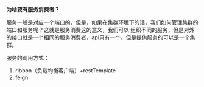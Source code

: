 **为啥要有服务消费者？**

服务一般是对应一个端口的，但是，如果在集群环境下的话，我们如何管理集群的端口和服务呢？这就是服务消费这的意义，我们可以
组织不同的服务，但是对外的接口就是一个相同的服务消费者，api只有一个，但是提供服务的可以是一个集群。

服务的调用方式：
1. ribbon（负载均衡客户端）+restTemplate
2. feign